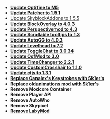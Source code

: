 - [**Update Optifine to M5**](https://optifine.net/adloadx?f=preview_OptiFine_1.8.9_HD_U_M5.jar)
- [**Update Patcher to 1.5.1**](https://sk1er.llc/mods/patcher)
- [Update SkyblockAddons to 1.5.5](https://biscuit.codes/mods/skyblockaddons/downloadversion/?v=latest)
- [**Update BlockOverlay to 4.0.3**](https://hypixel.net/threads/forge-1-8-9-block-overlay-v4-0-3.1417995/)
- [**Update Perspectivemod to 4.3**](https://github.com/DJtheRedstoner/PerspectiveModv4/releases/)
- [**Update Scrollable tooltips to 1.3**](https://sk1er.llc/mods/text_overflow_scroll)
- [**Update AutoGG to 4.0.3**](https://sk1er.llc/mods/autogg)
- [**Update Levelhead to 7.2**](https://sk1er.llc/mods/level_head)
- [**Update ToggleChat to 3.0.34**](https://github.com/boomboompower/ToggleChat/releases/)
- [**Update OofMod to 3.0**](https://sk1er.llc/mods/refractionoof)
- [**Update TimeChanger to 2.2.1**](https://github.com/shatter-point/Revamped-TimeChanger/releases/)
- [**Update CustomCrosshair to 1.1.0**](https://www.curseforge.com/minecraft/mc-mods/custom-crosshair-mod/files/3164058)
- [**Update ctjs to 1.3.1**](https://github.com/ChatTriggers/ChatTriggers/releases/download/1.3.1/ctjs-1.3.1-1.8.9.jar (If you do not use any CT modules, delete this instead))
- [**Replace Canalex's Keystrokes with Sk1er's**](https://sk1er.llc/mods/keystrokesmod)
- [**Replace oldanimations mod with Sk1er's**](https://sk1er.llc/beta)
- **Remove Modcore Container**
- **Remove Player API**
- **Remove AutoWho**
- **Remove Skypixel**
- [**Remove LabyMod**](https://github.com/MicrocontrollersDev/Alternatives/blob/main/LabyMod.md)
